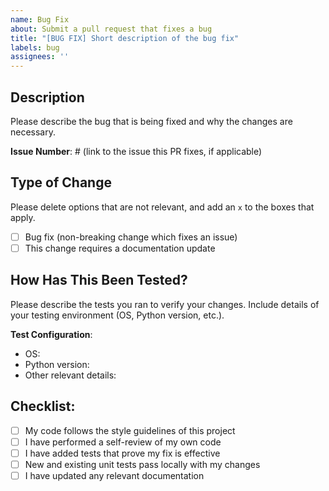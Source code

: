 ```yaml
---
name: Bug Fix
about: Submit a pull request that fixes a bug
title: "[BUG FIX] Short description of the bug fix"
labels: bug
assignees: ''
---
```


## Description

Please describe the bug that is being fixed and why the changes are necessary.

**Issue Number**: # (link to the issue this PR fixes, if applicable)

## Type of Change

Please delete options that are not relevant, and add an `x` to the boxes that apply.

- [ ] Bug fix (non-breaking change which fixes an issue)
- [ ] This change requires a documentation update

## How Has This Been Tested?

Please describe the tests you ran to verify your changes. Include details of your testing environment (OS, Python version, etc.).

**Test Configuration**:
* OS:
* Python version:
* Other relevant details:

## Checklist:

- [ ] My code follows the style guidelines of this project
- [ ] I have performed a self-review of my own code
- [ ] I have added tests that prove my fix is effective
- [ ] New and existing unit tests pass locally with my changes
- [ ] I have updated any relevant documentation
